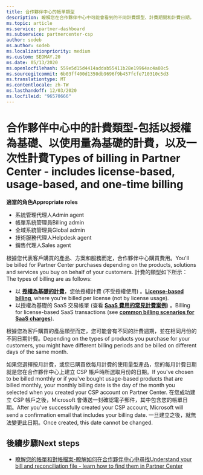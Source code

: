 ```yaml
---
title: 合作夥伴中心的帳單類型
description: 瞭解您在合作夥伴中心中可能會看到的不同計費類型、計費期間和計費日期。
ms.topic: article
ms.service: partner-dashboard
ms.subservice: partnercenter-csp
author: sodeb
ms.author: sodeb
ms.localizationpriority: medium
ms.custom: SEOMAY.20
ms.date: 05/13/2020
ms.openlocfilehash: 559e5d15d4414addab55411b28e19964ac4a08c5
ms.sourcegitcommit: 6b03ff400d1350db9696f9b457fcfe710310c5d3
ms.translationtype: MT
ms.contentlocale: zh-TW
ms.lasthandoff: 12/03/2020
ms.locfileid: "96570666"
---
```

# <a name="types-of-billing-in-partner-center---includes-license-based-usage-based-and-one-time-billing"></a><span data-ttu-id="92f06-103">合作夥伴中心中的計費類型-包括以授權為基礎、以使用量為基礎的計費，以及一次性計費</span><span class="sxs-lookup"><span data-stu-id="92f06-103">Types of billing in Partner Center - includes license-based, usage-based, and one-time billing</span></span>

<span data-ttu-id="92f06-104">**適當的角色**</span><span class="sxs-lookup"><span data-stu-id="92f06-104">**Appropriate roles**</span></span>

- <span data-ttu-id="92f06-105">系統管理代理人</span><span class="sxs-lookup"><span data-stu-id="92f06-105">Admin agent</span></span>
- <span data-ttu-id="92f06-106">帳單系統管理員</span><span class="sxs-lookup"><span data-stu-id="92f06-106">Billing admin</span></span>
- <span data-ttu-id="92f06-107">全域系統管理員</span><span class="sxs-lookup"><span data-stu-id="92f06-107">Global admin</span></span>
- <span data-ttu-id="92f06-108">技術服務代理人</span><span class="sxs-lookup"><span data-stu-id="92f06-108">Helpdesk agent</span></span>
- <span data-ttu-id="92f06-109">銷售代理人</span><span class="sxs-lookup"><span data-stu-id="92f06-109">Sales agent</span></span>

<span data-ttu-id="92f06-110">根據您代表客戶購買的產品、方案和服務而定，合作夥伴中心購買費用。</span><span class="sxs-lookup"><span data-stu-id="92f06-110">You'll be billed for Partner Center purchases depending on the products, solutions and services you buy on behalf of your customers.</span></span> <span data-ttu-id="92f06-111">計費的類型如下所示：</span><span class="sxs-lookup"><span data-stu-id="92f06-111">The types of billing are as follows:</span></span>

- <span data-ttu-id="92f06-112">以 [**授權為基礎的計費**](license-based-billing.md)，您依授權計費 (不受授權使用) 。</span><span class="sxs-lookup"><span data-stu-id="92f06-112">[**License-based billing**](license-based-billing.md), where you're billed per license (not by license usage).</span></span>
- <span data-ttu-id="92f06-113">以授權為基礎的 SaaS 交易帳單 (查看 [**SaaS 費用的常見計費案例**](common-billing-scenarios-saas.md)) 。</span><span class="sxs-lookup"><span data-stu-id="92f06-113">Billing for license-based SaaS transactions (see [**common billing scenarios for SaaS charges**](common-billing-scenarios-saas.md)).</span></span>

<span data-ttu-id="92f06-114">根據您為客戶購買的產品類型而定，您可能會有不同的計費週期，並在相同月份的不同日期計費。</span><span class="sxs-lookup"><span data-stu-id="92f06-114">Depending on the types of products you purchase for your customers, you might have different billing periods and be billed on different days of the same month.</span></span>

<span data-ttu-id="92f06-115">如果您選擇按月計費，或您已購買依每月計費的使用量型產品，您的每月計費日期就是您在合作夥伴中心上建立 CSP 帳戶時所選取月份的日期。</span><span class="sxs-lookup"><span data-stu-id="92f06-115">If you've chosen to be billed monthly or if you've bought usage-based products that are billed monthly, your monthly billing date is the day of the month you selected when you created your CSP account on Partner Center.</span></span> <span data-ttu-id="92f06-116">在您成功建立 CSP 帳戶之後，Microsoft 會傳送一封確認電子郵件，其中包含您的帳單日期。</span><span class="sxs-lookup"><span data-stu-id="92f06-116">After you've successfully created your CSP account, Microsoft will send a confirmation email that includes your billing date.</span></span> <span data-ttu-id="92f06-117">一旦建立之後，就無法變更此日期。</span><span class="sxs-lookup"><span data-stu-id="92f06-117">Once created, this date cannot be changed.</span></span>

## <a name="next-steps"></a><span data-ttu-id="92f06-118">後續步驟</span><span class="sxs-lookup"><span data-stu-id="92f06-118">Next steps</span></span>

- [<span data-ttu-id="92f06-119">瞭解您的帳單和對帳檔案-瞭解如何在合作夥伴中心中尋找</span><span class="sxs-lookup"><span data-stu-id="92f06-119">Understand your bill and reconciliation file - learn how to find them in Partner Center</span></span>](read-your-bill.md)